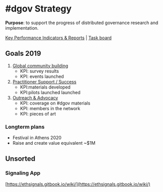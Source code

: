 # \#dgov Strategy

**Purpose**: to support the progress of distributed governance research and implementation.

[Key Performance Indicators & Reports](https://docs.google.com/spreadsheets/d/1B0XGN2uMeStBHcOcr0VySbSzYz_V67zmKCjJ-NBwvNU/edit?usp=sharing)  \|  [Task board](https://trello.com/b/CIKoPoBt/q1-2019)

## Goals 2019

1. [Global community building](community-building.md)
   * KPI: survey results
   * KPI: events launched
2. [Practitioner Support / Success ](practitioner-support-success.md)
   * KPI:materials developed
   * KPI:pilots launched launched
3. [Outreach & Advocacy](advocacy-and-education.md)
   * KPI: coverage on \#dgov materials
   * KPI: members in the network
   * KPI: pieces of art

### Longterm plans

* Festival in Athens 2020
* Raise and create value equivalent ~$1M

## Unsorted

### Signaling App

[https://ethsignals.gitbook.io/wiki/](https://ethsignals.gitbook.io/wiki/)


